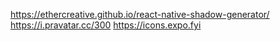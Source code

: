 https://ethercreative.github.io/react-native-shadow-generator/
https://i.pravatar.cc/300
https://icons.expo.fyi
